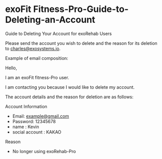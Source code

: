 # exoFit Fitness-Pro-Guide-to-Deleting-an-Account
Guide to Deleting Your Account for exoRehab Users

Please send the account you wish to delete and the reason for its deletion to charles@exosystems.io.

Example of email composition:

Hello,

I am an exoFit fitness-Pro user.

I am contacting you because I would like to delete my account.

The account details and the reason for deletion are as follows:

Account Information

- Email: example@gmail.com
- Password: 12345678
- name : Kevin
- social account : KAKAO

Reason

- No longer using exoRehab-Pro
